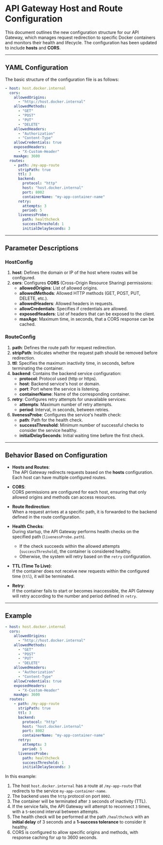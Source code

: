 # API Gateway Host and Route Configuration

This document outlines the new configuration structure for our API Gateway, which manages request redirection to specific Docker containers and monitors their health and lifecycle. The configuration has been updated to include **hosts** and **CORS**.

---

## YAML Configuration

The basic structure of the configuration file is as follows:

```yaml
- host: host.docker.internal
  cors:
    allowedOrigins:
      - "http://host.docker.internal"
    allowedMethods:
      - "GET"
      - "POST"
      - "PUT"
      - "DELETE"
    allowedHeaders:
      - "Authorization"
      - "Content-Type"
    allowCredentials: true
    exposedHeaders:
      - "X-Custom-Header"
    maxAge: 3600
  routes:
    - path: /my-app-route
      stripPath: true
      ttl: 3
      backend:
        protocol: "http"
        host: "host.docker.internal"
        port: 8002
        containerName: "my-app-container-name"
      retry:
        attempts: 3
        period: 5
      livenessProbe:
        path: healthcheck
        successThreshold: 1
        initialDelaySeconds: 3
```

---

## Parameter Descriptions

### **HostConfig**
1. **host**: Defines the domain or IP of the host where routes will be configured.
2. **cors**: Configures **CORS** (Cross-Origin Resource Sharing) permissions:
    - **allowedOrigins**: List of allowed origins.
    - **allowedMethods**: Allowed HTTP methods (GET, POST, PUT, DELETE, etc.).
    - **allowedHeaders**: Allowed headers in requests.
    - **allowCredentials**: Specifies if credentials are allowed.
    - **exposedHeaders**: List of headers that can be exposed to the client.
    - **maxAge**: Maximum time, in seconds, that a CORS response can be cached.

### **RouteConfig**
1. **path**: Defines the route path for request redirection.
2. **stripPath**: Indicates whether the request path should be removed before redirection.
3. **ttl**: Specifies the maximum inactivity time, in seconds, before terminating the container.
4. **backend**: Contains the backend service configuration:
    - **protocol**: Protocol used (http or https).
    - **host**: Backend service's host or domain.
    - **port**: Port where the service is listening.
    - **containerName**: Name of the corresponding container.
5. **retry**: Configures retry attempts for unavailable services:
    - **attempts**: Maximum number of retry attempts.
    - **period**: Interval, in seconds, between retries.
6. **livenessProbe**: Configures the service's health check:
    - **path**: Path for the health check.
    - **successThreshold**: Minimum number of successful checks to consider the service healthy.
    - **initialDelaySeconds**: Initial waiting time before the first check.

---

## Behavior Based on Configuration

- **Hosts and Routes**:  
  The API Gateway redirects requests based on the **hosts** configuration. Each host can have multiple configured routes.

- **CORS**:  
  CORS permissions are configured for each host, ensuring that only allowed origins and methods can access resources.

- **Route Redirection**:  
  When a request arrives at a specific path, it is forwarded to the backend defined in the route configuration.

- **Health Checks**:  
  During startup, the API Gateway performs health checks on the specified path (`livenessProbe.path`).
    - If the check succeeds within the allowed attempts (`successThreshold`), the container is considered healthy.
    - Otherwise, the system will retry based on the `retry` configuration.

- **TTL (Time To Live)**:  
  If the container does not receive new requests within the configured time (`ttl`), it will be terminated.

- **Retry**:  
  If the container fails to start or becomes inaccessible, the API Gateway will retry according to the number and period defined in `retry`.

---

## Example

```yaml
- host: host.docker.internal
  cors:
    allowedOrigins:
      - "http://host.docker.internal"
    allowedMethods:
      - "GET"
      - "POST"
      - "PUT"
      - "DELETE"
    allowedHeaders:
      - "Authorization"
      - "Content-Type"
    allowCredentials: true
    exposedHeaders:
      - "X-Custom-Header"
    maxAge: 3600
  routes:
    - path: /my-app-route
      stripPath: true
      ttl: 3
      backend:
        protocol: "http"
        host: "host.docker.internal"
        port: 8002
        containerName: "my-app-container-name"
      retry:
        attempts: 3
        period: 5
      livenessProbe:
        path: healthcheck
        successThreshold: 1
        initialDelaySeconds: 3
```

In this example:
1. The host `host.docker.internal` has a route at `/my-app-route` that redirects to the service `my-app-container-name`.
2. The backend uses the `http` protocol on port `8002`.
3. The container will be terminated after `3` seconds of inactivity (TTL).
4. If the service fails, the API Gateway will attempt to reconnect `3` times, with a `5`-second interval between attempts.
5. The health check will be performed at the path `/healthcheck` with an **initial delay** of 3 seconds and a **1-success tolerance** to consider it healthy.
6. CORS is configured to allow specific origins and methods, with response caching for up to 3600 seconds.

